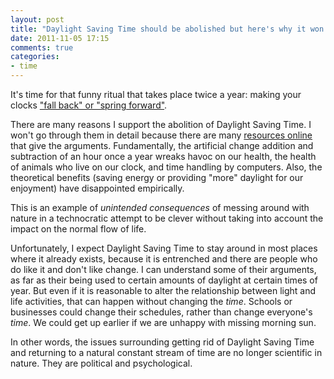 ```yaml
---
layout: post
title: "Daylight Saving Time should be abolished but here's why it won't be"
date: 2011-11-05 17:15
comments: true
categories:
- time
---
```

It's time for that funny ritual that takes place twice a year: making your clocks ["fall back" or "spring forward"](http://en.wikipedia.org/wiki/Daylight_saving_time).

There are many reasons I support the abolition of Daylight Saving Time. I won't go through them in detail because there are many [resources online](http://www.standardtime.com/) that give the arguments. Fundamentally, the artificial change addition and subtraction of an hour once a year wreaks havoc on our health, the health of animals who live on our clock, and time handling by computers. Also, the theoretical benefits (saving energy or providing "more" daylight for our enjoyment) have disappointed empirically.

This is an example of *unintended consequences* of messing around with nature in a technocratic attempt to be clever without taking into account the impact on the normal flow of life.

Unfortunately, I expect Daylight Saving Time to stay around in most places where it already exists, because it is entrenched and there are people who do like it and don't like change. I can understand some of their arguments, as far as their being used to certain amounts of daylight at certain times of year. But even if it is reasonable to alter the relationship between light and life activities, that can happen without changing the *time*. Schools or businesses could change their schedules, rather than change everyone's *time*. We could get up earlier if we are unhappy with missing morning sun.

In other words, the issues surrounding getting rid of Daylight Saving Time and returning to a natural constant stream of time are no longer scientific in nature. They are political and psychological.
